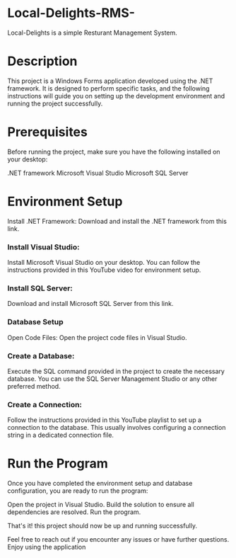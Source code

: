 # Local-Delights-RMS-
Local-Delights is a simple Resturant Management System.
# Description
This project is a Windows Forms application developed using the .NET framework. It is designed to perform specific tasks, and the following instructions will guide you on setting up the development environment and running the project successfully.

# Prerequisites
Before running the project, make sure you have the following installed on your desktop:

.NET framework
Microsoft Visual Studio
Microsoft SQL Server
# Environment Setup
Install .NET Framework:
Download and install the .NET framework from this link.

### Install Visual Studio:
Install Microsoft Visual Studio on your desktop. You can follow the instructions provided in this YouTube video for environment setup.

### Install SQL Server:
Download and install Microsoft SQL Server from this link.

### Database Setup
Open Code Files:
Open the project code files in Visual Studio.

### Create a Database:
Execute the SQL command provided in the project to create the necessary database. You can use the SQL Server Management Studio or any other preferred method.

### Create a Connection:
Follow the instructions provided in this YouTube playlist to set up a connection to the database. This usually involves configuring a connection string in a dedicated connection file.

# Run the Program
Once you have completed the environment setup and database configuration, you are ready to run the program:

Open the project in Visual Studio.
Build the solution to ensure all dependencies are resolved.
Run the program.

That's it! this project should now be up and running successfully.

Feel free to reach out if you encounter any issues or have further questions. Enjoy using the application

